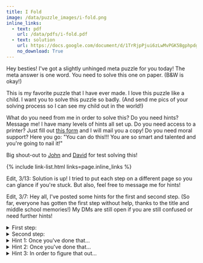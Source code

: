 ```yaml
---
title: I Fold
image: /data/puzzle_images/i-fold.png
inline_links:
  - text: pdf
    url: /data/pdfs/i-fold.pdf
  - text: solution
    url: https://docs.google.com/document/d/1TrRjpPjui6zLwMvPGK5Bgphpdg6iBGe-d2PpmVNeQ5Y/edit?usp=sharing
    no_download: True
---
```


Hey besties! I've got a slightly unhinged meta puzzle for you today! The meta answer is one word. You need to solve this one on paper. (B&W is okay!)

This is my favorite puzzle that I have ever made. I love this puzzle like a child. I want you to solve this puzzle so badly. (And send me pics of your solving process so I can see my child out in the world!) 

What do you need from me in order to solve this? Do you need hints? Message me! I have many levels of hints all set up. Do you need access to a printer? Just fill out [this form](https://docs.google.com/forms/d/e/1FAIpQLSehLecCRzePP_sW-0ONUuMM56eTKd3M4gcNZmEWHyYE9dMT0Q/viewform) and I will mail you a copy! Do you need moral support? Here you go: "You can do this!!! You are so smart and talented and you're going to nail it!"

Big shout-out to [John](https://twitter.com/JayLow_JayLow) and [David](https://twitter.com/d_avidgold) for test solving this!

{% include link-list.html links=page.inline_links %}

Edit, 3/13: Solution is up! I tried to put each step on a different page so you can glance if you're stuck. But also, feel free to message me for hints!

Edit, 3/7: Hey all, I've posted some hints for the first and second step. (So far, everyone has gotten the first step without help, thanks to the title and middle school memories!) My DMs are still open if you are still confused or need further hints!

<details>
    <summary>First step:</summary>
    Cut out the puzzle and fold it into the shape of a <a href="https://www.wikihow.com/Fold-a-Fortune-Teller" target="_blank">fortune teller</a>
  </details>

<details>
  <summary>Second step:</summary>
  Solve the word search on the colored flaps
</details>
<details>
  <summary>Hint 1: Once you've done that...</summary>
  ...make sure you solved it *on the fortune teller itself* (rather than transcribed onto paper)
</details>
<details>
  <summary>Hint 2: Once you've done that...</summary>
  ...look at the left-over letters and figure out what they spell
</details>
<details>
  <summary>Hint 3: In order to figure that out...</summary>
  ...hold the fortune teller so it's 3D (rather than laid flat) and read the left-over letters in order
</details>